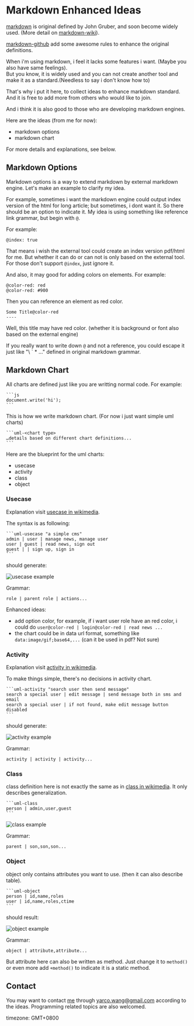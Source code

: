 Markdown Enhanced Ideas
====
[markdown][] is original defined by John Gruber, and soon become widely used. (More detail on [markdown-wiki][]).

[markdown-github][] add some awesome rules to enhance the original definitions.

When i'm using markdown, i feel it lacks some features i want. (Maybe you also have same feelings).  
But you know, it is widely used and you can not create another tool and make it as a standard.(Needless to say i don't know how to)

That's why i put it here, to collect ideas to enhance markdown standard. And it is free to add more from others who would like to join. 

And i think it is also good to those who are developing markdown engines.

Here are the ideas (from me for now):

* markdown options
* markdown chart

For more details and explanations, see below.


Markdown Options
----
Markdown options is a way to extend markdown by external markdown engine. Let's make an example to clarify my idea.

For example, sometimes i want the markdown engine could output index version of the html for long article; but sometimes, i dont want it. So there should be an option to indicate it. My idea is using something like reference link grammar, but begin with `@`.

For example:

    @index: true

That means i wish the external tool could create an index version pdf/html for me. But whether it can do or can not is only based on the external tool. For those don't support `@index`, just ignore it.

And also, it may good for adding colors on elements. For example:

    @color-red: red
    @color-red: #900

Then you can reference an element as red color.

    Some Title@color-red
    ----
 
Well, this title may have red color. (whether it is background or font also based on the external engine)

If you really want to write down `@` and not a reference, you could escape it just like "\\ \` \* ..." defined in original markdown grammar.

Markdown Chart
----
All charts are defined just like you are writting normal code. For example:
		
    ```js
    document.write('hi');
    ```

This is how we write markdown chart. (For now i just want simple uml charts)

    ```uml-<chart type>
    …details based on different chart definitions...
    ```
    
Here are the blueprint for the uml charts:

* usecase
* activity
* class
* object

### Usecase
Explanation visit [usecase in wikimedia][].

The syntax is as following:

    ```uml-usecase "a simple cms"
    admin | user | manage news, manage user
    user | guest | read news, sign out
    guest | | sign up, sign in
    ```
		
should generate:

![usecase example]

Grammar:

    role | parent role | actions...

Enhanced ideas:

* add option color, for example, if i want user role have an red color, i could do `user@color-red | login@color-red | read news ...`
* the chart could be in data url format, something like `data:image/gif;base64,...` (can it be used in pdf? Not sure)

### Activity
Explanation visit [activity in wikimedia][].

To make things simple, there's no decisions in activity chart.

    ```uml-activity "search user then send message"
    search a special user | edit message | send message both in sms and email
    search a special user | if not found, make edit message button disabled    
    ```
		
should generate:

![activity example]

Grammar:

    activity | activity | activity...

### Class
class definition here is not exactly the same as in [class in wikimedia][]. It only describes generalization.

    ```uml-class
    person | admin,user,guest
    ```

![class example]

Grammar:

    parent | son,son,son...

### Object
object only contains attributes you want to use. (then it can also describe table).

    ```uml-object
    person | id,name,roles
    user | id,name,roles,ctime
    ```

should result:

![object example]

Grammar:

    object | attribute,attribute...

But attribute here can also be written as method. Just change it to `method()` or even more add `+method()` to indicate it is a static method.

Contact
----
You may want to contact [me][] through <yarco.wang@gmail.com> according to the ideas. Programming related topics are also welcomed.

timezone: GMT+0800

[me]:http://bbish.net

[markdown]:http://daringfireball.net/projects/markdown/ "original markdown"
[markdown-wiki]:http://en.wikipedia.org/wiki/Markdown "markdown wikimedia intro"
[markdown-github]:http://github.github.com/github-flavored-markdown/

[usecase in wikimedia]:http://en.wikipedia.org/wiki/Use_Case_Diagram "usecase in wikimedia"
[activity in wikimedia]:http://en.wikipedia.org/wiki/Activity_diagram "activity in wikimedia"
[class in wikimedia]:http://en.wikipedia.org/wiki/Class_diagram "class in wikimedia"
[usecase example]:https://raw.github.com/Yet-Another-Org/Markdown-Enhanced-Ideas/master/usecase.png "usecase example"
[activity example]:https://raw.github.com/Yet-Another-Org/Markdown-Enhanced-Ideas/master/activity.png "activity example"
[class example]:https://raw.github.com/Yet-Another-Org/Markdown-Enhanced-Ideas/master/class.png "class example"
[object example]:https://raw.github.com/Yet-Another-Org/Markdown-Enhanced-Ideas/master/object.png "object example"